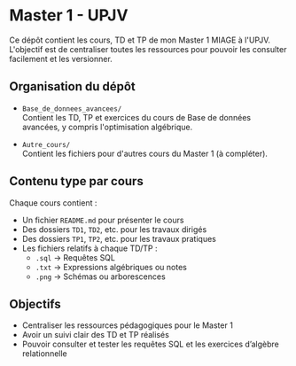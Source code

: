 # Master 1 - UPJV

Ce dépôt contient les cours, TD et TP de mon Master 1 MIAGE à l'UPJV.  
L'objectif est de centraliser toutes les ressources pour pouvoir les consulter facilement et les versionner.

## Organisation du dépôt

- `Base_de_donnees_avancees/`  
  Contient les TD, TP et exercices du cours de Base de données avancées, y compris l'optimisation algébrique.

- `Autre_cours/`  
  Contient les fichiers pour d'autres cours du Master 1 (à compléter).

## Contenu type par cours

Chaque cours contient :
- Un fichier `README.md` pour présenter le cours
- Des dossiers `TD1`, `TD2`, etc. pour les travaux dirigés
- Des dossiers `TP1`, `TP2`, etc. pour les travaux pratiques
- Les fichiers relatifs à chaque TD/TP :  
  - `.sql` → Requêtes SQL  
  - `.txt` → Expressions algébriques ou notes  
  - `.png` → Schémas ou arborescences

## Objectifs

- Centraliser les ressources pédagogiques pour le Master 1
- Avoir un suivi clair des TD et TP réalisés
- Pouvoir consulter et tester les requêtes SQL et les exercices d’algèbre relationnelle